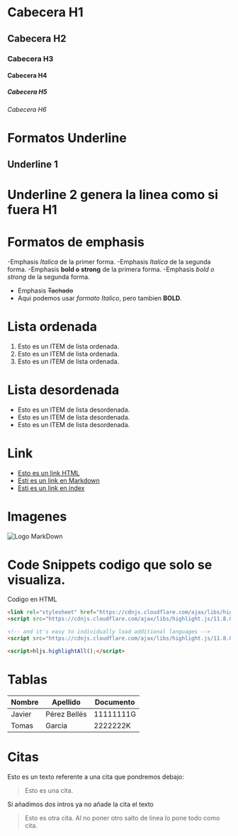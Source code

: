 # Cabecera H1
## Cabecera H2
### Cabecera H3
#### Cabecera H4
##### Cabecera H5
###### Cabecera H6

# Formatos Underline
Underline 1
-----------
Underline 2 genera la linea como si fuera H1
===========

# Formatos de emphasis
-Emphasis *Italica* de la primer forma.
-Emphasis _Italica_ de la segunda forma.
-Emphasis **bold o strong** de la primera forma.
-Emphasis _bold o strong_ de la segunda forma.
- Emphasis ~~Tachado~~
- Aqui podemos usar *formato Italico*, pero tambien **BOLD**.


# Lista ordenada
1. Esto es un ITEM de lista ordenada.
2. Esto es un ITEM de lista ordenada.
3. Esto es un ITEM de lista ordenada.

# Lista desordenada
- Esto es un ITEM de lista desordenada.
- Esto es un ITEM de lista desordenada.
- Esto es un ITEM de lista desordenada.

# Link
- <a href="http://google.com">Esto es un link HTML </a>
- [Esti es un link en Markdown](http://www.google.com)
- [Esti es un link en index](index.html)

# Imagenes
![Logo MarkDown](https://markdown-here.com/img/icon256.png)

# Code Snippets codigo que solo se visualiza.
Codigo en HTML
```HTML
<link rel="stylesheet" href="https://cdnjs.cloudflare.com/ajax/libs/highlight.js/11.8.0/styles/default.min.css">
<script src="https://cdnjs.cloudflare.com/ajax/libs/highlight.js/11.8.0/highlight.min.js"></script>

<!-- and it's easy to individually load additional languages -->
<script src="https://cdnjs.cloudflare.com/ajax/libs/highlight.js/11.8.0/languages/go.min.js"></script>

<script>hljs.highlightAll();</script>
```

# Tablas
| Nombre | Apellido | Documento | 
| ------ | -------- | --------- |
| Javier | Pérez Bellés | 11111111G |
| Tomas  | Garcia   | 2222222K |

# Citas
Esto es un texto referente a una cita que pondremos debajo:
> Esto es una cita.

Si añadimos dos intros ya no añade la cita el texto
>Esto es otra cita.
Al no poner otro salto de linea lo pone todo como cita.